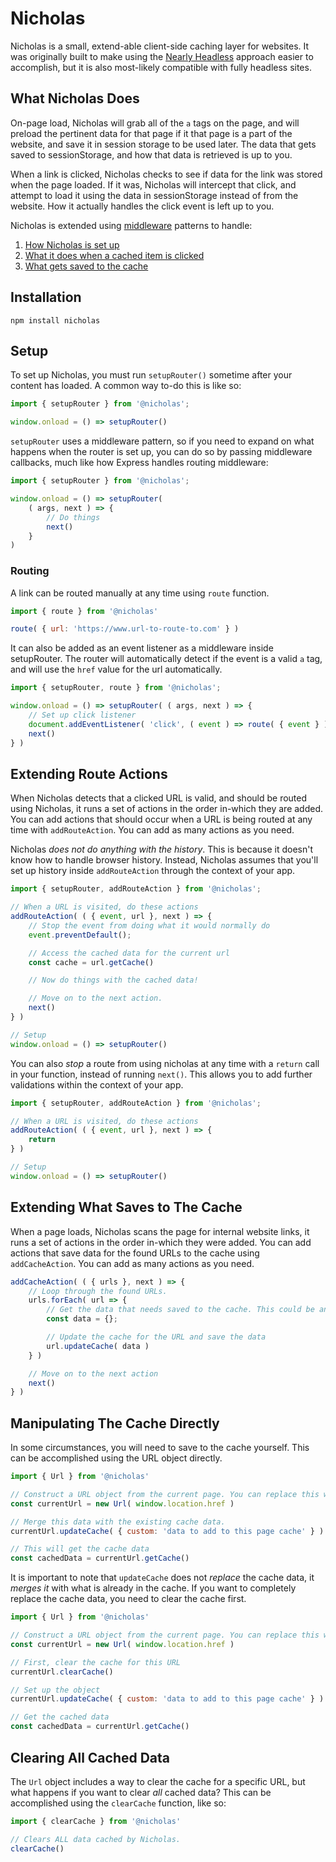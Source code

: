 # Nicholas

Nicholas is a small, extend-able client-side caching layer for websites. It was originally built to make using the
[Nearly Headless](https://www.wpdev.academy/concepts/headless-wordpress-is-overrated-a-case-for-the-nearly-headless-web-app/)
approach easier to accomplish, but it is also most-likely compatible with fully headless sites.

## What Nicholas Does

On-page load, Nicholas will grab all of the `a` tags on the page, and will preload the pertinent data for that page if
it that page is a part of the website, and save it in session storage to be used later. The data that gets saved to
sessionStorage, and how that data is retrieved is up to you.

When a link is clicked, Nicholas checks to see if data for the link was stored when the page loaded. If it was, Nicholas
will intercept that click, and attempt to load it using the data in sessionStorage instead of from the website. How it
actually handles the click event is left up to you.

Nicholas is extended using [middleware](https://dzone.com/articles/understanding-middleware-pattern-in-expressjs)
patterns to handle:

1. [How Nicholas is set up](#setup)
2. [What it does when a cached item is clicked](#extending-route-actions)
3. [What gets saved to the cache](#extending-what-gets-saved-to-the-cache)

## Installation

```
npm install nicholas
```

## Setup

To set up Nicholas, you must run `setupRouter()` sometime after your content has loaded. A common way to-do this is like
so:

```javascript
import { setupRouter } from '@nicholas';

window.onload = () => setupRouter()
```

`setupRouter` uses a middleware pattern, so if you need to expand on what happens when the router is set up, you can do
so by passing middleware callbacks, much like how Express handles routing middleware:

```javascript
import { setupRouter } from '@nicholas';

window.onload = () => setupRouter(
	( args, next ) => {
		// Do things
		next()
	}
)
```

### Routing

A link can be routed manually at any time using `route` function.

```javascript
import { route } from '@nicholas'

route( { url: 'https://www.url-to-route-to.com' } )
```

It can also be added as an event listener as a middleware inside setupRouter. The router will automatically detect if
the event is a valid `a` tag, and will use the `href` value for the url automatically.

```javascript
import { setupRouter, route } from '@nicholas';

window.onload = () => setupRouter( ( args, next ) => {
	// Set up click listener
	document.addEventListener( 'click', ( event ) => route( { event } ) );
	next()
} )
```

## Extending Route Actions

When Nicholas detects that a clicked URL is valid, and should be routed using Nicholas, it runs a set of actions in the
order in-which they are added. You can add actions that should occur when a URL is being routed at any time
with `addRouteAction`. You can add as many actions as you need.

Nicholas _does not do anything with the history_. This is because it doesn't know how to handle browser history.
Instead, Nicholas assumes that you'll set up history inside `addRouteAction` through the context of your app.

```javascript
import { setupRouter, addRouteAction } from '@nicholas';

// When a URL is visited, do these actions
addRouteAction( ( { event, url }, next ) => {
	// Stop the event from doing what it would normally do
	event.preventDefault();

	// Access the cached data for the current url
	const cache = url.getCache()

	// Now do things with the cached data!

	// Move on to the next action.
	next()
} )

// Setup
window.onload = () => setupRouter()
```

You can also _stop_ a route from using nicholas at any time with a `return` call in your function, instead of
running `next()`. This allows you to add further validations within the context of your app.

```javascript
import { setupRouter, addRouteAction } from '@nicholas';

// When a URL is visited, do these actions
addRouteAction( ( { event, url }, next ) => {
	return
} )

// Setup
window.onload = () => setupRouter()
```

## Extending What Saves to The Cache

When a page loads, Nicholas scans the page for internal website links, it runs a set of actions in the order in-which
they were added. You can add actions that save data for the found URLs to the cache using `addCacheAction`. You can add
as many actions as you need.

```javascript
addCacheAction( ( { urls }, next ) => {
	// Loop through the found URLs.
	urls.forEach( url => {
		// Get the data that needs saved to the cache. This could be an API call, or something else.
		const data = {};

		// Update the cache for the URL and save the data
		url.updateCache( data )
	} )

	// Move on to the next action
	next()
} )
```

## Manipulating The Cache Directly

In some circumstances, you will need to save to the cache yourself. This can be accomplished using the URL object
directly.

```javascript
import { Url } from '@nicholas'

// Construct a URL object from the current page. You can replace this with any local URL
const currentUrl = new Url( window.location.href )

// Merge this data with the existing cache data.
currentUrl.updateCache( { custom: 'data to add to this page cache' } )

// This will get the cache data
const cachedData = currentUrl.getCache()
```

It is important to note that `updateCache` does not _replace_ the cache data, it _merges it_ with what is already in the
cache. If you want to completely replace the cache data, you need to clear the cache first.

```javascript
import { Url } from '@nicholas'

// Construct a URL object from the current page. You can replace this with any local URL
const currentUrl = new Url( window.location.href )

// First, clear the cache for this URL
currentUrl.clearCache()

// Set up the object
currentUrl.updateCache( { custom: 'data to add to this page cache' } )

// Get the cached data
const cachedData = currentUrl.getCache()
```

## Clearing All Cached Data

The `Url` object includes a way to clear the cache for a specific URL, but what happens if you want to clear _all_
cached data? This can be accomplished using the `clearCache` function, like so:

```javascript
import { clearCache } from '@nicholas'

// Clears ALL data cached by Nicholas.
clearCache()
```